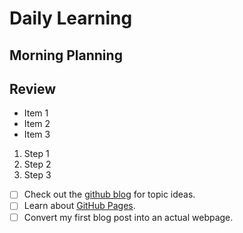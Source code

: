 # Daily Learning

## Morning Planning

## Review

- Item 1
- Item 2
- Item 3

1. Step 1
1. Step 2
1. Step 3

- [ ] Check out the [github blog](https://github.blog/) for topic ideas.
- [ ] Learn about [GitHub Pages](https://skills.github.com/#first-day-on-github).
- [ ] Convert my first blog post into an actual webpage.
